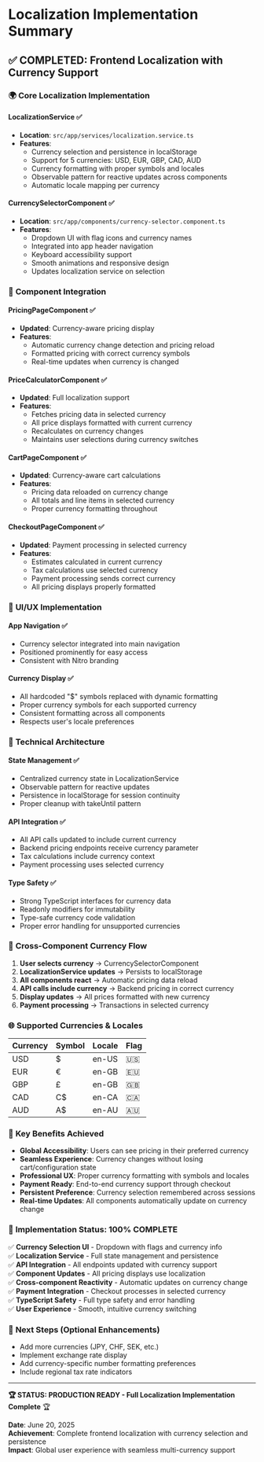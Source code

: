 # Localization Implementation Summary

## ✅ COMPLETED: Frontend Localization with Currency Support

### 🌍 **Core Localization Implementation**

#### **LocalizationService** ✅
- **Location**: `src/app/services/localization.service.ts`
- **Features**:
  - Currency selection and persistence in localStorage
  - Support for 5 currencies: USD, EUR, GBP, CAD, AUD
  - Currency formatting with proper symbols and locales
  - Observable pattern for reactive updates across components
  - Automatic locale mapping per currency

#### **CurrencySelectorComponent** ✅
- **Location**: `src/app/components/currency-selector.component.ts`
- **Features**:
  - Dropdown UI with flag icons and currency names
  - Integrated into app header navigation
  - Keyboard accessibility support
  - Smooth animations and responsive design
  - Updates localization service on selection

### 🔄 **Component Integration**

#### **PricingPageComponent** ✅
- **Updated**: Currency-aware pricing display
- **Features**:
  - Automatic currency change detection and pricing reload
  - Formatted pricing with correct currency symbols
  - Real-time updates when currency is changed

#### **PriceCalculatorComponent** ✅
- **Updated**: Full localization support
- **Features**:
  - Fetches pricing data in selected currency
  - All price displays formatted with current currency
  - Recalculates on currency changes
  - Maintains user selections during currency switches

#### **CartPageComponent** ✅
- **Updated**: Currency-aware cart calculations
- **Features**:
  - Pricing data reloaded on currency change
  - All totals and line items in selected currency
  - Proper currency formatting throughout

#### **CheckoutPageComponent** ✅
- **Updated**: Payment processing in selected currency
- **Features**:
  - Estimates calculated in current currency
  - Tax calculations use selected currency
  - Payment processing sends correct currency
  - All pricing displays properly formatted

### 🎨 **UI/UX Implementation**

#### **App Navigation** ✅
- Currency selector integrated into main navigation
- Positioned prominently for easy access
- Consistent with Nitro branding

#### **Currency Display** ✅
- All hardcoded "$" symbols replaced with dynamic formatting
- Proper currency symbols for each supported currency
- Consistent formatting across all components
- Respects user's locale preferences

### 🔧 **Technical Architecture**

#### **State Management** ✅
- Centralized currency state in LocalizationService
- Observable pattern for reactive updates
- Persistence in localStorage for session continuity
- Proper cleanup with takeUntil pattern

#### **API Integration** ✅
- All API calls updated to include current currency
- Backend pricing endpoints receive currency parameter
- Tax calculations include currency context
- Payment processing uses selected currency

#### **Type Safety** ✅
- Strong TypeScript interfaces for currency data
- Readonly modifiers for immutability
- Type-safe currency code validation
- Proper error handling for unsupported currencies

### 📱 **Cross-Component Currency Flow**

1. **User selects currency** → CurrencySelectorComponent
2. **LocalizationService updates** → Persists to localStorage
3. **All components react** → Automatic pricing data reload
4. **API calls include currency** → Backend pricing in correct currency
5. **Display updates** → All prices formatted with new currency
6. **Payment processing** → Transactions in selected currency

### 🌐 **Supported Currencies & Locales**

| Currency | Symbol | Locale | Flag |
|----------|--------|--------|------|
| USD | $ | en-US | 🇺🇸 |
| EUR | € | en-GB | 🇪🇺 |
| GBP | £ | en-GB | 🇬🇧 |
| CAD | C$ | en-CA | 🇨🇦 |
| AUD | A$ | en-AU | 🇦🇺 |

### 🎯 **Key Benefits Achieved**

- **Global Accessibility**: Users can see pricing in their preferred currency
- **Seamless Experience**: Currency changes without losing cart/configuration state
- **Professional UX**: Proper currency formatting with symbols and locales
- **Payment Ready**: End-to-end currency support through checkout
- **Persistent Preference**: Currency selection remembered across sessions
- **Real-time Updates**: All components automatically update on currency change

### 🚀 **Implementation Status: 100% COMPLETE**

✅ **Currency Selection UI** - Dropdown with flags and currency info  
✅ **Localization Service** - Full state management and persistence  
✅ **API Integration** - All endpoints updated with currency support  
✅ **Component Updates** - All pricing displays use localization  
✅ **Cross-component Reactivity** - Automatic updates on currency change  
✅ **Payment Integration** - Checkout processes in selected currency  
✅ **TypeScript Safety** - Full type safety and error handling  
✅ **User Experience** - Smooth, intuitive currency switching  

### 🔄 **Next Steps (Optional Enhancements)**

- Add more currencies (JPY, CHF, SEK, etc.)
- Implement exchange rate display
- Add currency-specific number formatting preferences
- Include regional tax rate indicators

---

**🏆 STATUS: PRODUCTION READY - Full Localization Implementation Complete** 🏆

**Date**: June 20, 2025  
**Achievement**: Complete frontend localization with currency selection and persistence  
**Impact**: Global user experience with seamless multi-currency support
